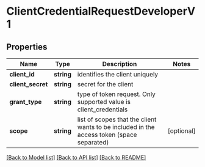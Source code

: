 # ClientCredentialRequestDeveloperV1

## Properties
Name | Type | Description | Notes
------------ | ------------- | ------------- | -------------
**client_id** | **string** | identifies the client uniquely | 
**client_secret** | **string** | secret for the client | 
**grant_type** | **string** | type of token request. Only supported value is client_credentials | 
**scope** | **string** | list of scopes that the client wants to be included in the access token (space separated) | [optional] 

[[Back to Model list]](../../README.md#documentation-for-models) [[Back to API list]](../../README.md#documentation-for-api-endpoints) [[Back to README]](../../README.md)

